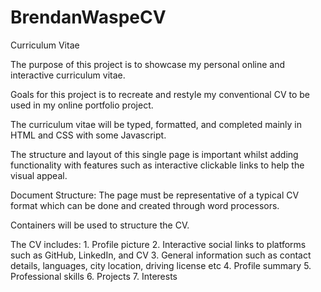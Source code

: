 # BrendanWaspeCV
Curriculum Vitae

The purpose of this project is to showcase my personal online and interactive curriculum vitae.

Goals for this project is to recreate and restyle my conventional CV to be used in my online portfolio project.

The curriculum vitae will be typed, formatted, and completed mainly in HTML and CSS with some Javascript.

The structure and layout of this single page is important whilst adding functionality with features such as interactive clickable links to help the visual appeal.

Document Structure: The page must be representative of a typical CV format which can be done and created through word processors.

Containers will be used to structure the CV.

The CV includes: 
    1. Profile picture
    2. Interactive social links to platforms such as GitHub, LinkedIn, and CV
    3. General information such as contact details, languages, city location, driving license etc
    4. Profile summary
    5. Professional skills 
    6. Projects
    7. Interests
